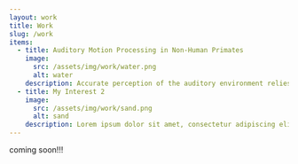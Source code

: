 ```yaml
---
layout: work
title: Work
slug: /work
items:
  - title: Auditory Motion Processing in Non-Human Primates
    image:
      src: /assets/img/work/water.png
      alt: water
    description: Accurate perception of the auditory environment relies on the capacity to encode the movement present. Movement is defined as a change in location over time. The resulting property of speed or velocity is derived from a moving stimuli’s duration and displacement; however, it is unclear whether velocity (a specific displacement within a specific duration), displacement, or duration is the key factor in movement threshold. Sensitivity to these motion parameters must be understood in a psychophysically meaningful way in order to manage their covariation in the experimental design and the interpretation of the effective stimulus underlying the perception of auditory motion direction. We trained two macaque monkeys to respond to the direction of a simulated motion stimulus presented at various signal-to-noise ratios, velocities, durations, and displacements, and compared the sensitivity to motion direction across conditions. This study represents the first concerted effort to understand the span and limits of non-human primate auditory motion perception to laterally moving noise stimuli. 
  - title: My Interest 2
    image:
      src: /assets/img/work/sand.png
      alt: sand
    description: Lorem ipsum dolor sit amet, consectetur adipiscing elit, sed do eiusmod tempor incididunt ut labore et dolore magna aliqua. Ut enim ad minim veniam, quis nostrud exercitation ullamco laboris nisi ut aliquip ex ea commodo consequat. Duis aute irure dolor in reprehenderit in voluptate velit esse cillum dolore eu fugiat nulla pariatur.
---
```


coming soon!!!
<br />
<br />